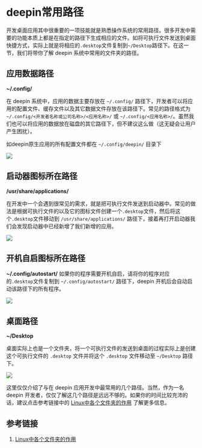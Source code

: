 # deepin常用路径

开发桌面应用其中很重要的一项技能就是熟悉操作系统的常用路径。很多开发中需要的功能本质上都是在指定的路径下生成相应的文件。如将可执行文件发送到桌面快捷方式，实际上就是将相应的`.desktop`文件复制到`~/Desktop`路径下。在这一节，我们将带你了解 deepin 系统中常用的文件夹的路径。

## 应用数据路径
**~/.config/**

在 deepin 系统中，应用的数据主要存放在 `~/.config/` 路径下，开发者可以将应用的配置文件、缓存文件以及其它数据文件存放在该路径下。常见的路径格式为 `~/.config/<开发者名称或公司名称>/<应用名称>/` 或 `~/.config/<应用名称>/`。虽然我们也可以将应用的数据放在磁盘的其它路径下，但不建议这么做（这无疑会让用户产生困扰）。

如deepin原生应用的所有配置文件都在 `~/.config/deepin/` 目录下

![](http://images.lolimay.cn/18-9-2/30945142.jpg)

## 启动器图标所在路径
**/usr/share/applications/**

在开发中一个会遇到很常见的需求，就是把可执行文件发送到启动器中。常见的做法是根据可执行文件的以及它的图标文件创建一个`.desktop`文件，然后将这个`.desktop`文件移动到 `/usr/share/applications/` 路径下，接着再打开启动器我们会发现启动器中已经新增了我们新增的应用。

![](http://images.lolimay.cn/18-9-3/34843886.jpg)

## 开机自启图标所在路径
**~/.config/autostart/**
如果你的程序需要开机自启，请将你的程序对应的`.desktop`文件复制到 `~/.config/autostart/` 路径下，deepin 开机后会自动启动该路径下的所有程序。

![](http://images.lolimay.cn/18-9-8/71043539.jpg)

## 桌面路径
**~/Desktop**

桌面实际上也是一个文件夹，将一个可执行文件的发送到桌面的过程实际上是创建这个可执行文件的 `.desktop` 文件并将这个 `.desktop` 文件移动至 `~/Desktop` 路径下。

![](http://images.lolimay.cn/18-9-3/46486741.jpg)

这里仅仅介绍了与在 deepin 应用开发中最常用的几个路径。当然，作为一名 deepin 开发者，仅仅了解这几个路径是远远不够的。如果你的时间比较充沛的话，建议点击参考链接中的 [Linux中各个文件夹的作用](#%E5%8F%82%E8%80%83%E9%93%BE%E6%8E%A5) 了解更多信息。

## 参考链接
1. [Linux中各个文件夹的作用](https://www.cnblogs.com/yoke/p/7217019.html)